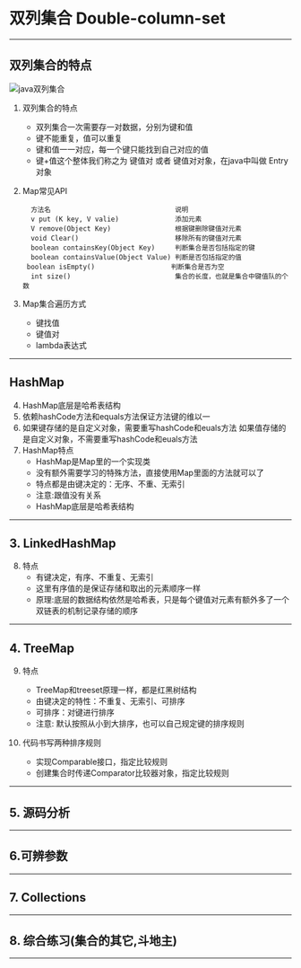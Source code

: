 # 双列集合 Double-column-set

---

## 双列集合的特点

![java双列集合](C:\Users\kelly\Pictures\Screenshots\java双列集合.png)

1. 双列集合的特点
   - 双列集合一次需要存一对数据，分别为键和值
   - 键不能重复，值可以重复
   - 键和值一一对应，每一个键只能找到自己对应的值
   - 键+值这个整体我们称之为 键值对 或者 键值对对象，在java中叫做 Entry对象

2. Map常见API
   
         方法名                               说明
         v put (K key, V valie)              添加元素
         V remove(Object Key)                根据键删除键值对元素
         void Clear()                        移除所有的键值对元素
         boolean containsKey(Object Key)     判断集合是否包括指定的键
         boolean containsValue(Object Value) 判断是否包括指定的值
        boolean isEmpty()                   判断集合是否为空
         int size()                          集合的长度，也就是集合中键值队的个数
3. Map集合遍历方式
   - 键找值
   - 键值对
   - lambda表达式

---


## HashMap
4. HashMap底层是哈希表结构
5. 依赖hashCode方法和equals方法保证方法键的维以一
6. 如果键存储的是自定义对象，需要重写hashCode和euals方法
   如果值存储的是自定义对象，不需要重写hashCode和euals方法
7. HashMap特点
   - HashMap是Map里的一个实现类
   - 没有额外需要学习的特殊方法，直接使用Map里面的方法就可以了
   - 特点都是由键决定的：无序、不重、无索引
   - 注意:跟值没有关系
   -  HashMap底层是哈希表结构


---


## 3. LinkedHashMap
8. 特点
   - 有键决定，有序、不重复、无索引
   - 这里有序值的是保证存储和取出的元素顺序一样
   - 原理:底层的数据结构依然是哈希表，只是每个键值对元素有额外多了一个双链表的机制记录存储的顺序


---


## 4. TreeMap
9. 特点
   - TreeMap和treeset原理一样，都是红黑树结构
   - 由键决定的特性：不重复、无索引、可排序
   - 可排序：对键进行排序
   - 注意: 默认按照从小到大排序，也可以自己规定键的排序规则

10. 代码书写两种排序规则
    - 实现Comparable接口，指定比较规则
    - 创建集合时传递Comparator比较器对象，指定比较规则


---


## 5. 源码分析


---

## 6.可辨参数


---


## 7. Collections


---


## 8. 综合练习(集合的其它,斗地主)

---